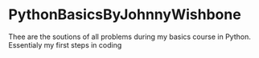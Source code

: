 # PythonBasicsByJohnnyWishbone
Thee are the soutions of all problems during my basics course in Python. Essentialy my first steps in coding 
